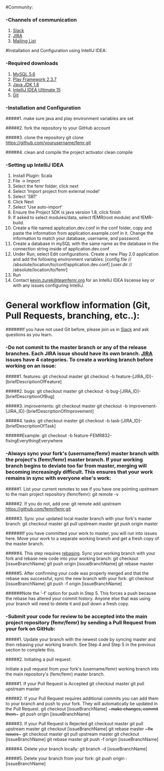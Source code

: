 #Community:

### -Channels of communication
1. [Slack](http://teamfemr.org/slack.html)
2. [JIRA](https://teamfemr.atlassian.net)
3. [Mailing List](https://groups.google.com/forum/#!forum/team-femr)

#Installation and Configuration using IntelliJ IDEA:

### -Required downloads
1. [MySQL 5.6](http://www.mysql.com/)
2. [Play Framework 2.3.7](http://downloads.typesafe.com/typesafe-activator/1.2.10/typesafe-activator-1.2.10.zip)
3. [Java JDK 1.8](http://www.oracle.com/technetwork/java/javase/downloads/jdk8-downloads-2133151.html)
4. [IntelliJ IDEA Ultimate 15](http://www.jetbrains.com/idea/)
5. [Git](http://git-scm.com/)

### -Installation and Configuration
#####1. make sure java and play environment variables are set

#####2. fork the repository to your GitHub account

#####3. clone the repository
    git clone https://github.com/yourusername/femr.git

#####4. clean and compile the project
    activator clean compile

### -Setting up IntelliJ IDEA
1. Install Plugin: Scala
2. File -> Import
3. Select the femr folder, click next
4. Select 'Import project from external model'
5. Select 'SBT'
6. Click Next
7. Select 'Use auto-import'
8. Ensure the Project SDK is java version 1.8, click finish
9. If asked to select modules/data, select fEMR(root module) and fEMR-build.
10. Create a file named application.dev.conf in the conf folder, copy and paste the information from application.example.conf in it. Change the information to match your database, username, and password.
11. Create a database in mySQL with the same name as the database in the connection string inside of application.dev.conf
12. Under Run, select Edit configurations. Create a new Play 2.0 application and add the following environment variables:
     [config.file // /absolute/location/to/conf/application.dev.conf]
     [user.dir // /absolute/location/to/femr]
13. Run
14. Contact kevin.zurek@teamfemr.org for an IntelliJ IDEA liscense key or with any issues configuring IntelliJ.


# General workflow information (Git, Pull Requests, branching, etc..):

######If you have not used Git before, please join us in [Slack](http://teamfemr.org/slack.html) and ask questions as you learn.

### -Do not commit to the master branch or any of the release branches. Each JIRA issue should have its own branch. [JIRA](https://teamfemr.atlassian.net) issues have 4 categories. To create a working branch before working on an issue:

#####1. features:
    git checkout master
    git checkout -b feature-[JIRA_ID]-[briefDescriptionOfFeature]

#####2. bugs:
    git checkout master
    git checkout -b bug-[JIRA_ID]-[briefDescriptionOfBug]

#####3. improvements:
    git checkout master
    git checkout -b improvement-[JIRA_ID]-[briefDescriptionOfImprovement]

#####4. tasks:
    git checkout master
    git checkout -b task-[JIRA_ID]-[briefDescriptionOfTask]

######Example: git checkout -b feature-FEMR832-fixingEverythingEverywhere

### -Always sync your fork's (username/femr) master branch with the project's (femr/femr) master branch. If your working branch begins to deviate too far from master, merging will becoming increasingly difficult. This ensures that your work remains in sync with everyone else's work:

#####1. List your current remotes to see if you have one pointing upstream to the main project repository (femr/femr):
    git remote -v

#####2. If you do not, add one:
    git remote add upstream https://github.com/femr/femr.git

#####3. Sync your updated local master branch with your fork's master branch:
    git checkout master
    git pull upstream master
    git push origin master

######If you have committed your work to master, you will run into issues here. Move your work to a separate working branch and get a fresh copy of the master branch.

#####4. This step requires [rebasing](https://git-scm.com/docs/git-rebase). Sync your working branch with your fork and rebase new code into your working branch:
	git checkout [issueBranchName]
    git push origin [issueBranchName]
	git rebase master

#####5. After confirming your code was properly merged and that the rebase was successful, sync the new branch with your fork:
    git checkout [issueBranchName]
    git push -f origin [issueBranchName]

######Note the '-f' option for push in Step 5. This forces a push because the rebase has altered your commit history. Anyone else that was using your branch will need to delete it and pull down a fresh copy.

### -Submit your code for review to be accepted into the main project repository (femr/femr) by sending a Pull Request from your fork on GitHub:

#####1. Update your branch with the newest code by syncing master and then rebasing your working branch. See Step 4 and Step 5 in the previous section to complete this.

#####2. Initiating a pull request:

Initiate a pull request from your fork's (username/femr) working branch into the main repository's (femr/femr) master branch.

#####1. If your Pull Request is Accepted
	git checkout master
	git pull upstream master   

#####2. If your Pull Request requires additional commits you can add them to your branch and push to your fork. They will automatically be updated in the Pull Request.
    git checkout [issueBranchName]
    ~~~make changes, commit them~~~
    git push origin [issueBranchName]

#####3. If your Pull Request is Rejected
    git checkout master
    git pull upstream master
    git checkout [issueBranchName]
    git rebase master
    ~~~fix issues~~~
    git checkout master
    git pull upstream master
    git checkout [issueBranchName]
    git rebase master
    git push -f origin [issueBranchName]

#####4. Delete your branch locally:
    git branch -d [issueBranchName]

#####5. Delete your branch from your fork:
	git push origin :[issueBranchName]
